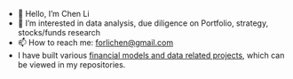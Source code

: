 - 👋 Hello, I’m Chen Li
- 👀 I’m interested in data analysis, due diligence on Portfolio, strategy, stocks/funds research
- 📫 How to reach me: forlichen@gmail.com
- I have built various [financial models and data related projects](https://github.com/lynseriously/Financial-Modeling), which can be viewed in my repositories.
<!---
lynseriously/lynseriously is a ✨ special ✨ repository because its `README.md` (this file) appears on your GitHub profile.
You can click the Preview link to take a look at your changes.
--->
